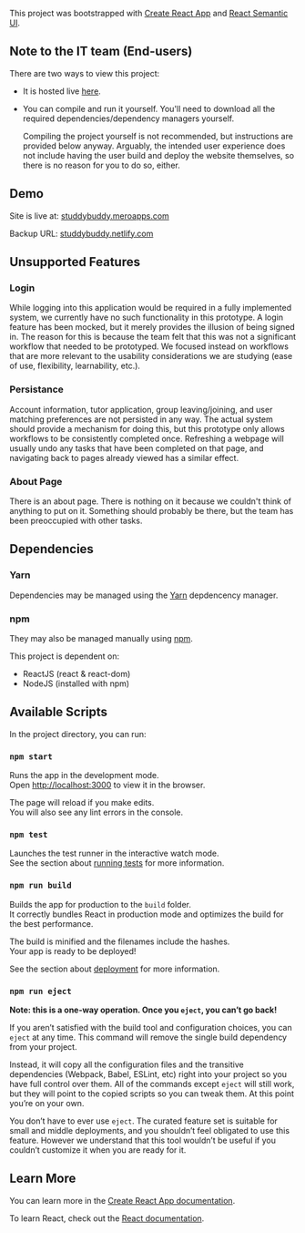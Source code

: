 This project was bootstrapped with [Create React App](https://github.com/facebook/create-react-app) and [React Semantic UI](https://react.semantic-ui.com/).

## Note to the IT team (End-users)
There are two ways to view this project:
- It is hosted live [here](https://studdybuddy.meroapps.com).
- You can compile and run it yourself. You'll need to download all the required
  dependencies/dependency managers yourself.

  Compiling the project yourself is not recommended, but instructions are provided below anyway.
  Arguably, the intended user experience does not include having the user build and deploy
  the website themselves, so there is no reason for you to do so, either.

## Demo

Site is live at: [studdybuddy.meroapps.com](https://studdybuddy.meroapps.com)

Backup URL: [studdybuddy.netlify.com](https://studdybuddy.netlify.com)

## Unsupported Features

### Login
  While logging into this application would be required in a fully implemented system,
  we currently have no such functionality in this prototype. A login feature has been mocked,
  but it merely provides the illusion of being signed in. The reason for this is because the
  team felt that this was not a significant workflow that needed to be prototyped. We focused
  instead on workflows that are more relevant to the usability considerations we are studying
   (ease of use, flexibility, learnability, etc.).

### Persistance
  Account information, tutor application, group leaving/joining, and user matching preferences
  are not persisted in any way. The actual system should provide a mechanism for doing this,
  but this prototype only allows workflows to be consistently completed once. Refreshing a
  webpage will usually undo any tasks that have been completed on that page, and navigating
  back to pages already viewed has a similar effect.

### About Page
  There is an about page. There is nothing on it because we couldn't think of anything to put
  on it. Something should probably be there, but the team has been preoccupied with other tasks.

## Dependencies

### Yarn
Dependencies may be managed using the [Yarn](https://yarnpkg.com/en/docs/getting-started) depdencency manager.

### npm
They may also be managed manually using [npm](https://www.npmjs.com/).

This project is dependent on:
- ReactJS (react & react-dom)
- NodeJS (installed with npm)

## Available Scripts

In the project directory, you can run:

### `npm start`

Runs the app in the development mode.<br>
Open [http://localhost:3000](http://localhost:3000) to view it in the browser.

The page will reload if you make edits.<br>
You will also see any lint errors in the console.

### `npm test`

Launches the test runner in the interactive watch mode.<br>
See the section about [running tests](https://facebook.github.io/create-react-app/docs/running-tests) for more information.

### `npm run build`

Builds the app for production to the `build` folder.<br>
It correctly bundles React in production mode and optimizes the build for the best performance.

The build is minified and the filenames include the hashes.<br>
Your app is ready to be deployed!

See the section about [deployment](https://facebook.github.io/create-react-app/docs/deployment) for more information.

### `npm run eject`

**Note: this is a one-way operation. Once you `eject`, you can’t go back!**

If you aren’t satisfied with the build tool and configuration choices, you can `eject` at any time. This command will remove the single build dependency from your project.

Instead, it will copy all the configuration files and the transitive dependencies (Webpack, Babel, ESLint, etc) right into your project so you have full control over them. All of the commands except `eject` will still work, but they will point to the copied scripts so you can tweak them. At this point you’re on your own.

You don’t have to ever use `eject`. The curated feature set is suitable for small and middle deployments, and you shouldn’t feel obligated to use this feature. However we understand that this tool wouldn’t be useful if you couldn’t customize it when you are ready for it.

## Learn More

You can learn more in the [Create React App documentation](https://facebook.github.io/create-react-app/docs/getting-started).

To learn React, check out the [React documentation](https://reactjs.org/).
